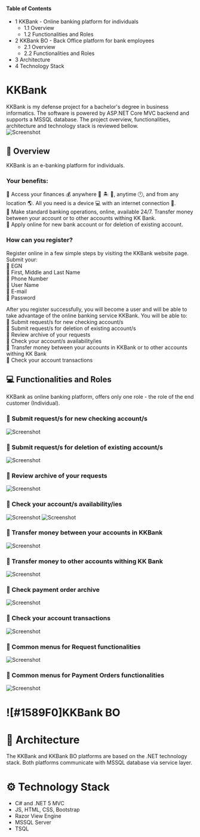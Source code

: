 #### Table of Contents
- 1 KKBank - Online banking platform for individuals
  - 1.1 Overview
  - 1.2 Functionalities and Roles
- 2 KKBank BO - Back Office platform for bank employees
  - 2.1 Overview
  - 2.2 Functionalities and Roles
- 3 Architecture
- 4 Technology Stack

# KKBank

KKBank is my defense project for a bachelor's degree in business informatics. 
The software is powered by ASP.NET Core MVC backend and supports a MSSQL database. The project overview, functionalities, architecture and technology stack is reviewed bellow.  
![Screenshot](public/KKBankMenu.png?raw=true "KKBankMenu")

## :pencil: Overview

KKBank is an e-banking platform for individuals.
### Your benefits:
:pushpin: Access your finances :moneybag: anywhere :house_with_garden: :desert_island: :office:, anytime :clock12:, and from any location :earth_americas:. All you need is a device :computer: with an internet connection :electric_plug:.  
:pushpin: Make standard banking operations, online, available 24/7. Transfer money between your account or to other accounts withing KK Bank.  
:pushpin: Apply online for new bank account or for deletion of existing account.  

### How can you register?
Register online in a few simple steps by visiting the KKBank website page. Submit your:  
:pushpin: EGN  
:pushpin: First, Middle and Last Name  
:pushpin: Phone Number  
:pushpin: User Name  
:pushpin: E-mail  
:pushpin: Password  

After you register successfully, you will become a user and will be able to take advantage of the online banking service KKBank. You will be able to:  
:pushpin: Submit request/s for new checking account/s  
:pushpin: Submit request/s for deletion of existing account/s  
:pushpin: Review archive of your requests  
:pushpin: Check your account/s availability/ies  
:pushpin: Transfer money between your accounts in KKBank or to other accounts withing KK Bank  
:pushpin: Check your account transactions  

## :computer: Functionalities and Roles
KKBank as online banking platform, offers only one role - the role of the end customer (Individual).
### :pushpin: Submit request/s for new checking account/s  
![Screenshot](public/addNewAccount.png?raw=true "RequestNewAccount")
### :pushpin: Submit request/s for deletion of existing account/s  
![Screenshot](public/deleteExistingAccount.png?raw=true "DeleteExistingAccount")
### :pushpin: Review archive of your requests  
![Screenshot](public/requestArchive.png?raw=true "RequestArchive")
### :pushpin: Check your account/s availability/ies  
![Screenshot](public/accountBalance.png?raw=true "AccountBalance")
![Screenshot](public/accountBalance1.png?raw=true "AccountBalance1")
### :pushpin: Transfer money between your accounts in KKBank
![Screenshot](public/payments-betweenOwnAccounts.png?raw=true "TransferBetweenOwnAccounts")
### :pushpin: Transfer money to other accounts withing KK Bank  
![Screenshot](public/payments-ToKKBankAccount.png?raw=true "TransferToKKBankAccount")
### :pushpin: Check payment order archive  
![Screenshot](public/paymentOrderArchive.png?raw=true "PaymentOrderArchive")
### :pushpin: Check your account transactions  
![Screenshot](public/transactions.png?raw=true "Transactions")
### :pushpin: Common menus for Request functionalities
![Screenshot](public/requestsMenu.png?raw=true "RequestMenu")
### :pushpin: Common menus for Payment Orders functionalities
![Screenshot](public/paymentOrdersMenu.png?raw=true "PaymentOrdersMenu")

# ![#1589F0]KKBank BO

# :hammer: Architecture
The KKBank and KKBank BO platforms are based on the .NET technology stack.
Both platforms communicate with MSSQL database via service layer.

# :gear: Technology Stack
- C# and .NET 5 MVC
- JS, HTML, CSS, Bootstrap
- Razor View Engine
- MSSQL Server
- TSQL